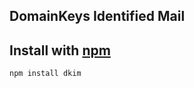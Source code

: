 
DomainKeys Identified Mail
--------------------------

Install with [npm](//npmjs.org)
-------------------------------
```
npm install dkim
```

